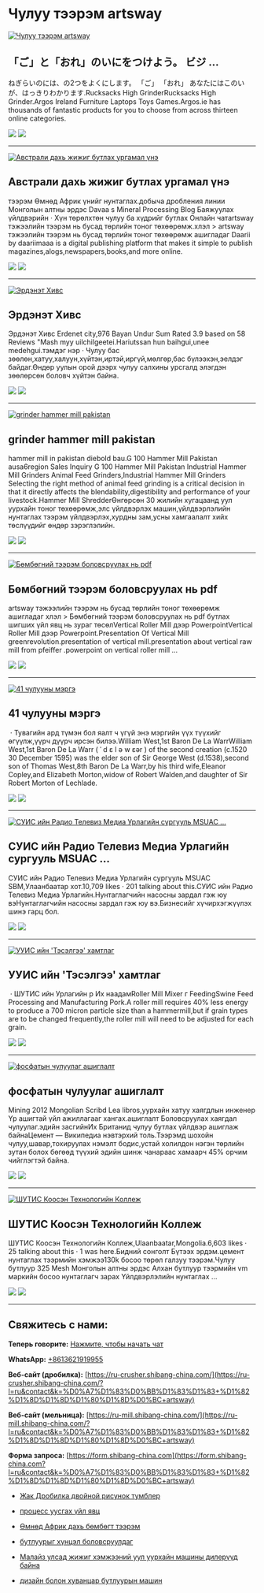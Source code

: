 # Чулуу тээрэм artsway

<a href="https://swt.shibang-china.com/?l=ru&img&k=%D0%A7%D1%83%D0%BB%D1%83%D1%83+%D1%82%D1%8D%D1%8D%D1%80%D1%8D%D0%BC+artsway" target="_blank">![Чулуу тээрэм artsway](http://static.shibang-china.com/all-800x300/236.jpg)</a>

## 「ご」と「おれ」のいにをつけよう。 ビジ …
ねぎらいのには、の2つをよくにします。 「ご」 「おれ」 あなたにはこのいが、はっきりわかります.Rucksacks High GrinderRucksacks High Grinder.Argos Ireland Furniture Laptops Toys Games.Argos.ie has thousands of fantastic products for you to choose from across thirteen online categories.


<a href="https://whatsapp.shibangsoft.com/WhatsApp.php" target="_blank" title="WhatsApp">![](http://static.shibang-china.com/icon/whatsapp.png)</a> <a href="https://swt.shibang-china.com/?l=ru&icon&k=%D0%A7%D1%83%D0%BB%D1%83%D1%83+%D1%82%D1%8D%D1%8D%D1%80%D1%8D%D0%BC+artsway" target="_blank">![](http://static.shibang-china.com/icon/chat-ru.png)</a>

---

<a href="https://swt.shibang-china.com/?l=ru&img&k=%D0%A7%D1%83%D0%BB%D1%83%D1%83+%D1%82%D1%8D%D1%8D%D1%80%D1%8D%D0%BC+artsway" target="_blank">![Австрали дахь жижиг бутлах ургамал үнэ](http://static.shibang-china.com/all-800x300/235.jpg)</a>

## Австрали дахь жижиг бутлах ургамал үнэ
тээрэм Өмнөд Африк үнийг нунтаглах.добыча дробления линии Монголын алтны эрдэс Davaa s Mineral Processing Blog Баяжуулах үйлдвэрийн &#183; Хүн төрөлхтөн чулуу ба хүдрийг бутлах Онлайн чатartsway тэжээлийн тээрэм нь бусад төрлийн тоног төхөөрөмж.хлэл &gt; artsway тэжээлийн тээрэм нь бусад төрлийн тоног төхөөрөмж ашигладаг Daarii by daariimaaa is a digital publishing platform that makes it simple to publish magazines,alogs,newspapers,books,and more online.


<a href="https://whatsapp.shibangsoft.com/WhatsApp.php" target="_blank" title="WhatsApp">![](http://static.shibang-china.com/icon/whatsapp.png)</a> <a href="https://swt.shibang-china.com/?l=ru&icon&k=%D0%A7%D1%83%D0%BB%D1%83%D1%83+%D1%82%D1%8D%D1%8D%D1%80%D1%8D%D0%BC+artsway" target="_blank">![](http://static.shibang-china.com/icon/chat-ru.png)</a>

---

<a href="https://swt.shibang-china.com/?l=ru&img&k=%D0%A7%D1%83%D0%BB%D1%83%D1%83+%D1%82%D1%8D%D1%8D%D1%80%D1%8D%D0%BC+artsway" target="_blank">![Эрдэнэт Хивс](http://static.shibang-china.com/all-800x300/541.jpg)</a>

## Эрдэнэт Хивс
Эрдэнэт Хивс Erdenet city,976 Bayan Undur Sum Rated 3.9 based on 58 Reviews &quot;Mash myy uilchilgeetei.Hariutssan hun baihgui,unee medehgui.тэмдэг нэр&nbsp;&#0183;&#32;Чулуу бас зөөлөн,хатуу,халуун,хүйтэн,иртэй,иргүй,мөлгөр,бас бүлээхэн,эелдэг байдаг.Өндөр уулын орой дээрх чулуу салхины урсгалд элэгдэн зөөлөрсөн боловч хүйтэн байна.


<a href="https://whatsapp.shibangsoft.com/WhatsApp.php" target="_blank" title="WhatsApp">![](http://static.shibang-china.com/icon/whatsapp.png)</a> <a href="https://swt.shibang-china.com/?l=ru&icon&k=%D0%A7%D1%83%D0%BB%D1%83%D1%83+%D1%82%D1%8D%D1%8D%D1%80%D1%8D%D0%BC+artsway" target="_blank">![](http://static.shibang-china.com/icon/chat-ru.png)</a>

---

<a href="https://swt.shibang-china.com/?l=ru&img&k=%D0%A7%D1%83%D0%BB%D1%83%D1%83+%D1%82%D1%8D%D1%8D%D1%80%D1%8D%D0%BC+artsway" target="_blank">![grinder hammer mill pakistan](http://static.shibang-china.com/all-800x300/366.jpg)</a>

## grinder hammer mill pakistan
hammer mill in pakistan diebold bau.G 100 Hammer Mill Pakistan ausa6region Sales Inquiry G 100 Hammer Mill Pakistan Industrial Hammer Mill Grinders Animal Feed Grinders,Industrial Hammer Mill Grinders Selecting the right method of animal feed grinding is a critical decision in that it directly affects the blendability,digestibility and performance of your livestock.Hammer Mill ShredderӨнгөрсөн 30 жилийн хугацаанд уул уурхайн тоног төхөөрөмж,элс үйлдвэрлэх машин,үйлдвэрлэлийн нунтаглах тээрэм үйлдвэрлэх,хурдны зам,усны хамгаалалт хийх төслүүдийг өндөр зэрэглэлийн.


<a href="https://whatsapp.shibangsoft.com/WhatsApp.php" target="_blank" title="WhatsApp">![](http://static.shibang-china.com/icon/whatsapp.png)</a> <a href="https://swt.shibang-china.com/?l=ru&icon&k=%D0%A7%D1%83%D0%BB%D1%83%D1%83+%D1%82%D1%8D%D1%8D%D1%80%D1%8D%D0%BC+artsway" target="_blank">![](http://static.shibang-china.com/icon/chat-ru.png)</a>

---

<a href="https://swt.shibang-china.com/?l=ru&img&k=%D0%A7%D1%83%D0%BB%D1%83%D1%83+%D1%82%D1%8D%D1%8D%D1%80%D1%8D%D0%BC+artsway" target="_blank">![Бөмбөгний тээрэм боловсруулах нь pdf](http://static.shibang-china.com/all-800x300/157.jpg)</a>

## Бөмбөгний тээрэм боловсруулах нь pdf
artsway тэжээлийн тээрэм нь бусад төрлийн тоног төхөөрөмж ашигладаг хлэл &gt; Бөмбөгний тээрэм боловсруулах нь pdf бутлах шигших үйл явц нь зураг төсөлVertical Roller Mill дээр PowerpointVertical Roller Mill дээр Powerpoint.Presentation Of Vertical Mill greenrevolution.presentation of vertical mill.presentation about vertical raw mill from pfeiffer .powerpoint on vertical roller mill …


<a href="https://whatsapp.shibangsoft.com/WhatsApp.php" target="_blank" title="WhatsApp">![](http://static.shibang-china.com/icon/whatsapp.png)</a> <a href="https://swt.shibang-china.com/?l=ru&icon&k=%D0%A7%D1%83%D0%BB%D1%83%D1%83+%D1%82%D1%8D%D1%8D%D1%80%D1%8D%D0%BC+artsway" target="_blank">![](http://static.shibang-china.com/icon/chat-ru.png)</a>

---

<a href="https://swt.shibang-china.com/?l=ru&img&k=%D0%A7%D1%83%D0%BB%D1%83%D1%83+%D1%82%D1%8D%D1%8D%D1%80%D1%8D%D0%BC+artsway" target="_blank">![41 чулууны мэргэ](http://static.shibang-china.com/all-800x300/1045.jpg)</a>

## 41 чулууны мэргэ
&nbsp;&#0183;&#32;Тувагийн ард түмэн бол яалт ч үгүй энэ мэргийн үүх түүхийг өгүүлж,үүрч дүүрч ирсэн билээ.William West,1st Baron De La WarrWilliam West,1st Baron De La Warr ( ˈ d ɛ l ə w ɛər ) of the second creation (c.1520 30 December 1595) was the elder son of Sir George West (d.1538),second son of Thomas West,8th Baron De La Warr,by his third wife,Eleanor Copley,and Elizabeth Morton,widow of Robert Walden,and daughter of Sir Robert Morton of Lechlade.


<a href="https://whatsapp.shibangsoft.com/WhatsApp.php" target="_blank" title="WhatsApp">![](http://static.shibang-china.com/icon/whatsapp.png)</a> <a href="https://swt.shibang-china.com/?l=ru&icon&k=%D0%A7%D1%83%D0%BB%D1%83%D1%83+%D1%82%D1%8D%D1%8D%D1%80%D1%8D%D0%BC+artsway" target="_blank">![](http://static.shibang-china.com/icon/chat-ru.png)</a>

---

<a href="https://swt.shibang-china.com/?l=ru&img&k=%D0%A7%D1%83%D0%BB%D1%83%D1%83+%D1%82%D1%8D%D1%8D%D1%80%D1%8D%D0%BC+artsway" target="_blank">![СУИС ийн Радио Телевиз Медиа Урлагийн сургууль MSUAC …](http://static.shibang-china.com/all-800x300/1462.jpg)</a>

## СУИС ийн Радио Телевиз Медиа Урлагийн сургууль MSUAC …
СУИС ийн Радио Телевиз Медиа Урлагийн сургууль MSUAC SBM,Улаанбаатар хот.10,709 likes &#183; 201 talking about this.СУИС ийн Радио Телевиз Медиа Урлагийн.Нунтаглагчийн насосны зардал гэж юу вэНунтаглагчийн насосны зардал гэж юу вэ.Бизнесийг хүчирхэгжүүлэх шинэ гарц бол.


<a href="https://whatsapp.shibangsoft.com/WhatsApp.php" target="_blank" title="WhatsApp">![](http://static.shibang-china.com/icon/whatsapp.png)</a> <a href="https://swt.shibang-china.com/?l=ru&icon&k=%D0%A7%D1%83%D0%BB%D1%83%D1%83+%D1%82%D1%8D%D1%8D%D1%80%D1%8D%D0%BC+artsway" target="_blank">![](http://static.shibang-china.com/icon/chat-ru.png)</a>

---

<a href="https://swt.shibang-china.com/?l=ru&img&k=%D0%A7%D1%83%D0%BB%D1%83%D1%83+%D1%82%D1%8D%D1%8D%D1%80%D1%8D%D0%BC+artsway" target="_blank">![УУИС ийн 'Тэсэлгээ' хамтлаг](http://static.shibang-china.com/all-800x300/1060.jpg)</a>

## УУИС ийн 'Тэсэлгээ' хамтлаг
&nbsp;&#0183;&#32;ШУТИС ийн Урлагийн р Их наадамRoller Mill Mixer г FeedingSwine Feed Processing and Manufacturing Pork.A roller mill requires 40% less energy to produce a 700 micron particle size than a hammermill,but if grain types are to be changed frequently,the roller mill will need to be adjusted for each grain.


<a href="https://whatsapp.shibangsoft.com/WhatsApp.php" target="_blank" title="WhatsApp">![](http://static.shibang-china.com/icon/whatsapp.png)</a> <a href="https://swt.shibang-china.com/?l=ru&icon&k=%D0%A7%D1%83%D0%BB%D1%83%D1%83+%D1%82%D1%8D%D1%8D%D1%80%D1%8D%D0%BC+artsway" target="_blank">![](http://static.shibang-china.com/icon/chat-ru.png)</a>

---

<a href="https://swt.shibang-china.com/?l=ru&img&k=%D0%A7%D1%83%D0%BB%D1%83%D1%83+%D1%82%D1%8D%D1%8D%D1%80%D1%8D%D0%BC+artsway" target="_blank">![фосфатын чулуулаг ашиглалт](http://static.shibang-china.com/all-800x300/483.jpg)</a>

## фосфатын чулуулаг ашиглалт
Mining 2012 Mongolian Scribd Lea libros,уурхайн хатуу хаягдлын инженер Үр ашигтай үйл ажиллагааг хангах.ашиглалт Боловсруулах хаягдал чулуулаг.эдийн засгийнИх Британид чулуу бутлах үйлдвэр ашиглаж байнаЦемент — Википедиа нэвтэрхий толь.Тээрэмд шохойн чулуу,шавар,тохируулах нэмэлт бодис,устай холилдон нэгэн төрлийн зутан болох бөгөөд түүхий эдийн шинж чанараас хамаарч 45% орчим чийглэгтэй байна.


<a href="https://whatsapp.shibangsoft.com/WhatsApp.php" target="_blank" title="WhatsApp">![](http://static.shibang-china.com/icon/whatsapp.png)</a> <a href="https://swt.shibang-china.com/?l=ru&icon&k=%D0%A7%D1%83%D0%BB%D1%83%D1%83+%D1%82%D1%8D%D1%8D%D1%80%D1%8D%D0%BC+artsway" target="_blank">![](http://static.shibang-china.com/icon/chat-ru.png)</a>

---

<a href="https://swt.shibang-china.com/?l=ru&img&k=%D0%A7%D1%83%D0%BB%D1%83%D1%83+%D1%82%D1%8D%D1%8D%D1%80%D1%8D%D0%BC+artsway" target="_blank">![ШУТИС Коосэн Технологийн Коллеж](http://static.shibang-china.com/all-800x300/111.jpg)</a>

## ШУТИС Коосэн Технологийн Коллеж
ШУТИС Коосэн Технологийн Коллеж,Ulaanbaatar,Mongolia.6,603 likes &#183; 25 talking about this &#183; 1 was here.Бидний сонголт Бүтээх эрдэм.цемент нунтаглах тээрмийн хэмжээ130k босоо төрөл галзуу тээрэм.Чулуу бутлуур 325 Mesh Монголын алтны эрдэс Алхан бутлуур тээрмийн vm маркийн босоо нунтаглагч зарах Үйлдвэрлэлийн нунтаглах …


<a href="https://whatsapp.shibangsoft.com/WhatsApp.php" target="_blank" title="WhatsApp">![](http://static.shibang-china.com/icon/whatsapp.png)</a> <a href="https://swt.shibang-china.com/?l=ru&icon&k=%D0%A7%D1%83%D0%BB%D1%83%D1%83+%D1%82%D1%8D%D1%8D%D1%80%D1%8D%D0%BC+artsway" target="_blank">![](http://static.shibang-china.com/icon/chat-ru.png)</a>

---
## Свяжитесь с нами:

**Теперь говорите:** [Нажмите, чтобы начать чат](https://swt.shibang-china.com?l=ru&contact&k=%D0%A7%D1%83%D0%BB%D1%83%D1%83+%D1%82%D1%8D%D1%8D%D1%80%D1%8D%D0%BC+artsway)

**WhatsApp:**  [+8613621919955](https://whatsapp.shibangsoft.com/WhatsApp.php)

**Веб-сайт (дробилка):** [https://ru-crusher.shibang-china.com/](https://ru-crusher.shibang-china.com/?l=ru&contact&k=%D0%A7%D1%83%D0%BB%D1%83%D1%83+%D1%82%D1%8D%D1%8D%D1%80%D1%8D%D0%BC+artsway)

**Веб-сайт (мельница):** [https://ru-mill.shibang-china.com/](https://ru-mill.shibang-china.com/?l=ru&contact&k=%D0%A7%D1%83%D0%BB%D1%83%D1%83+%D1%82%D1%8D%D1%8D%D1%80%D1%8D%D0%BC+artsway)

**Форма запроса:** [https://form.shibang-china.com](https://form.shibang-china.com?l=ru&contact&k=%D0%A7%D1%83%D0%BB%D1%83%D1%83+%D1%82%D1%8D%D1%8D%D1%80%D1%8D%D0%BC+artsway)

* [Жак Дробилка двойной рисунок тумблер](../130/%D0%96%D0%B0%D0%BA%20%D0%94%D1%80%D0%BE%D0%B1%D0%B8%D0%BB%D0%BA%D0%B0%20%D0%B4%D0%B2%D0%BE%D0%B9%D0%BD%D0%BE%D0%B9%20%D1%80%D0%B8%D1%81%D1%83%D0%BD%D0%BE%D0%BA%20%D1%82%D1%83%D0%BC%D0%B1%D0%BB%D0%B5%D1%80.md)

* [процесс уусгах үйл явц](../129/%D0%BF%D1%80%D0%BE%D1%86%D0%B5%D1%81%D1%81%20%D1%83%D1%83%D1%81%D0%B3%D0%B0%D1%85%20%D2%AF%D0%B9%D0%BB%20%D1%8F%D0%B2%D1%86.md)

* [Өмнөд Африк дахь бөмбөгт тээрэм](../129/%D3%A8%D0%BC%D0%BD%D3%A9%D0%B4%20%D0%90%D1%84%D1%80%D0%B8%D0%BA%20%D0%B4%D0%B0%D1%85%D1%8C%20%D0%B1%D3%A9%D0%BC%D0%B1%D3%A9%D0%B3%D1%82%20%D1%82%D1%8D%D1%8D%D1%80%D1%8D%D0%BC.md)

* [бутлуурыг хүнцэл боловсруулдаг](../126/%D0%B1%D1%83%D1%82%D0%BB%D1%83%D1%83%D1%80%D1%8B%D0%B3%20%D1%85%D2%AF%D0%BD%D1%86%D1%8D%D0%BB%20%D0%B1%D0%BE%D0%BB%D0%BE%D0%B2%D1%81%D1%80%D1%83%D1%83%D0%BB%D0%B4%D0%B0%D0%B3.md)

* [Малайз улсад жижиг хэмжээний уул уурхайн машины дилерүүд байна](../130/%D0%9C%D0%B0%D0%BB%D0%B0%D0%B9%D0%B7%20%D1%83%D0%BB%D1%81%D0%B0%D0%B4%20%D0%B6%D0%B8%D0%B6%D0%B8%D0%B3%20%D1%85%D1%8D%D0%BC%D0%B6%D1%8D%D1%8D%D0%BD%D0%B8%D0%B9%20%D1%83%D1%83%D0%BB%20%D1%83%D1%83%D1%80%D1%85%D0%B0%D0%B9%D0%BD%20%D0%BC%D0%B0%D1%88%D0%B8%D0%BD%D1%8B%20%D0%B4%D0%B8%D0%BB%D0%B5%D1%80%D2%AF%D2%AF%D0%B4%20%D0%B1%D0%B0%D0%B9%D0%BD%D0%B0.md)

* [дизайн болон хуванцар бутлуурын машин](../130/%D0%B4%D0%B8%D0%B7%D0%B0%D0%B9%D0%BD%20%D0%B1%D0%BE%D0%BB%D0%BE%D0%BD%20%D1%85%D1%83%D0%B2%D0%B0%D0%BD%D1%86%D0%B0%D1%80%20%D0%B1%D1%83%D1%82%D0%BB%D1%83%D1%83%D1%80%D1%8B%D0%BD%20%D0%BC%D0%B0%D1%88%D0%B8%D0%BD.md)